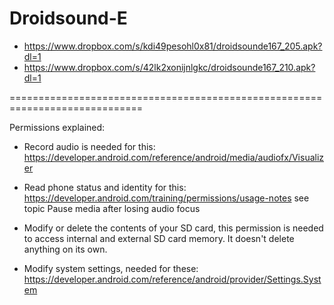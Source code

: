 Droidsound-E 
============
* https://www.dropbox.com/s/kdi49pesohl0x81/droidsounde167_205.apk?dl=1
* https://www.dropbox.com/s/42lk2xonijnlgkc/droidsounde167_210.apk?dl=1

=============================================================================

Permissions explained:
* Record audio is needed for this: https://developer.android.com/reference/android/media/audiofx/Visualizer

* Read phone status and identity for this: https://developer.android.com/training/permissions/usage-notes 
see topic Pause media after losing audio focus

* Modify or delete the contents of your SD card, this permission is needed to access internal and external SD card memory. It doesn't delete anything on its own.

* Modify system settings, needed for these: https://developer.android.com/reference/android/provider/Settings.System
